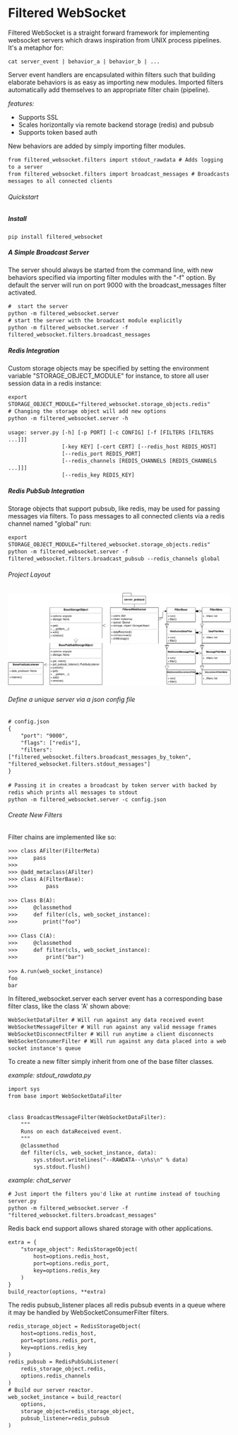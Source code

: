 Filtered WebSocket
===================

Filtered WebSocket is a straight forward framework for implementing websocket servers which draws inspiration from UNIX process pipelines.  It's a metaphor for:

    cat server_event | behavior_a | behavior_b | ...

Server event handlers are encapsulated within filters such that building elaborate behaviors is as easy as importing new modules.  Imported filters automatically add themselves to an appropriate filter chain (pipeline).


*features:*

- Supports SSL
- Scales horizontally via remote backend storage (redis) and pubsub
- Supports token based auth


New behaviors are added by simply importing filter modules.
    
    from filtered_websocket.filters import stdout_rawdata # Adds logging to a server
    from filtered_websocket.filters import broadcast_messages # Broadcasts messages to all connected clients

###### Quickstart

##### Install 
    pip install filtered_websocket

##### A Simple Broadcast Server
The server should always be started from the command line, with new behaviors specified via importing filter modules with the "-f" option.  By default the server will run on port 9000 with the broadcast_messages filter activated.
    
    #  start the server
    python -m filtered_websocket.server
    # start the server with the broadcast module explicitly
    python -m filtered_websocket.server -f filtered_websocket.filters.broadcast_messages

##### Redis Integration
Custom storage objects may be specified by setting the environment variable "STORAGE_OBJECT_MODULE" for instance, to store all user session data in a redis instance:

    export STORAGE_OBJECT_MODULE="filtered_websocket.storage_objects.redis"
    # Changing the storage object will add new options
    python -m filtered_websocket.server -h
    
    usage: server.py [-h] [-p PORT] [-c CONFIG] [-f [FILTERS [FILTERS ...]]]
                     [-key KEY] [-cert CERT] [--redis_host REDIS_HOST]
                     [--redis_port REDIS_PORT]
                     [--redis_channels [REDIS_CHANNELS [REDIS_CHANNELS ...]]]
                     [--redis_key REDIS_KEY]


##### Redis PubSub Integration

Storage objects that support pubsub, like redis, may be used for passing messages via filters.  To pass messages to all connected clients via a redis channel named "global" run:

    export STORAGE_OBJECT_MODULE="filtered_websocket.storage_objects.redis"
    python -m filtered_websocket.server -f filtered_websocket.filters.broadcast_pubsub --redis_channels global

###### Project Layout 
![uml diagram](fws.png)

###### Define a unique server via a json config file
    # config.json
    {
        "port": "9000",
        "flags": ["redis"],
        "filters": ["filtered_websocket.filters.broadcast_messages_by_token", "filtered_websocket.filters.stdout_messages"]
    }

    # Passing it in creates a broadcast by token server with backed by redis which prints all messages to stdout
    python -m filtered_websocket.server -c config.json

###### Create New Filters

Filter chains are implemented like so:

    >>> class AFilter(FilterMeta)
    >>>     pass
    >>>
    >>> @add_metaclass(AFilter)
    >>> class A(FilterBase):
    >>>         pass
    
    >>> Class B(A):
    >>>     @classmethod
    >>>     def filter(cls, web_socket_instance):
    >>>        print("foo")
    
    >>> Class C(A):
    >>>     @classmethod
    >>>     def filter(cls, web_socket_instance):
    >>>         print("bar")
    
    >>> A.run(web_socket_instance)
    foo
    bar

In filtered_websocket.server each server event has a corresponding base filter class, like the class 'A' shown above:

    WebSocketDataFilter # Will run against any data received event
    WebSocketMessageFilter # Will run against any valid message frames
    WebSocketDisconnectFilter # Will run anytime a client disconnects
    WebSocketConsumerFilter # Will run against any data placed into a web socket instance's queue

To create a new filter simply inherit from one of the base filter classes.

*example: stdout_rawdata.py*

    import sys
    from base import WebSocketDataFilter
    
    
    class BroadcastMessageFilter(WebSocketDataFilter):
        """
        Runs on each dataReceived event.
        """
        @classmethod
        def filter(cls, web_socket_instance, data):
            sys.stdout.writelines("--RAWDATA--\n%s\n" % data)
            sys.stdout.flush()

*example: chat_server*

    # Just import the filters you'd like at runtime instead of touching server.py
    python -m filtered_websocket.server -f "filtered_websocket.filters.broadcast_messages"

Redis back end support allows shared storage with other applications.

    extra = {
        "storage_object": RedisStorageObject(
            host=options.redis_host,
            port=options.redis_port,
            key=options.redis_key
        )
    }
    build_reactor(options, **extra)

The redis pubsub_listener places all redis pubsub events in a queue where it may be handled by WebSocketConsumerFilter filters.
    
    redis_storage_object = RedisStorageObject(
        host=options.redis_host,
        port=options.redis_port,
        key=options.redis_key
    )
    redis_pubsub = RedisPubSubListener(
        redis_storage_object.redis,
        options.redis_channels
    )
    # Build our server reactor.
    web_socket_instance = build_reactor(
        options,
        storage_object=redis_storage_object,
        pubsub_listener=redis_pubsub
    )
     
